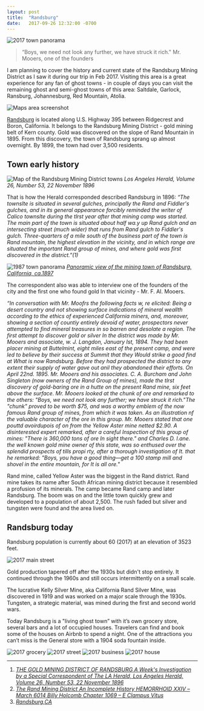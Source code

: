 ```yaml
---
layout: post
title:  "Randsburg"
date:   2017-09-26 12:32:00 -0700
---
```

![2017 town panorama][2017_panorama]

>“Boys, we need not look any further, we have struck it rich."
Mr. Mooers, one of the founders

I am planning to cover the history and current state of the Randsburg Mining District as I saw it during our trip in Feb 2017. Visiting this area is a great experience for any fan of ghost towns - in couple of days you can visit the remaining ghost and semi-ghost towns of this area: Saltdale, Garlock, Ransburg, Johannesburg, Red Mountain, Atolia.

![Maps area screenshot][map]

[Randsburg](https://www.google.com/maps/place/Randsburg,+CA) is located along U.S. Highway 395 between Ridgecrest and Boron, California. It belongs to the Randsburg Mining District - gold mining belt of Kern county.
Gold was discovered on the slope of Rand Mountain in 1895. From this discovery, the town of Randsburg sprang up almost overnight. By 1899, the town had over 3,500 residents.

## Town early history

![Map of the Randsburg Mining District towns][newspaper_screenshot]
<i>Los Angeles Herald, Volume 26, Number 53, 22 November 1896</i>

That is how the Herald corresponded described Randsburg in 1896: <i>“The townslte is situated in several gulches, principally the Rand and Fiddler's gulches, and in its general appearance forcibly reminded the writer of Calico townslte during the tlrst year after that mining camp was started. The main part of the town is situated about half wa.y up Rand gulch and an intersecting street (much wider) that runs from Rand gulch to Fiddler's gulch. Three-quarters of a mile south of the business part of the town is Rand mountain, the highest elevation in the vicinity, and in which range are situated the important Rand group of mines, and where gold was first discovered in the district.”(1) </i>

![1987 town panorama][1987_panorama]
<i>[Panoramic view of the mining town of Randsburg, California, ca.1897](http://digitallibrary.usc.edu/cdm/singleitem/collection/p15799coll65/id/7516/rec/4)</i>

The correspondent also was able to interview one of the founders of the city and the first one who found gold In that vicinity - Mr. F. AI. Mooers.

<i>“In conversation with Mr. Moofrs the following facts w, re elicited: Being a desert country and not showing surface indications of mineral weallth according to the ethics of experienced California miners, and, moreover, showing a section of countiy entirely devoid of water, prospectors never attempted to find mineral treasures in so barren and desolate a region.
The first attempt to discover gold or silver In the district was made by Mr. Mooers and associate, w. J. Langdon, January Ist, 1894. They had been placer mining at Buttelmint, eight miles east of the present camp, and were led to believe by their success at Summit that they Would strike a good find at What is now Randsburg. Before they had prospected the district to any extent their supply of water gave out anil they abandoned their efforts. On April 22nd. 1895. Mr. Mooers and his associates. C. A. Burcham and John Singleton (now owners of the Rand Group of mines), made the tlrst discovery of gold-baring ore in a hutte on the present Rand mine, six feet above the surface. Mr. Mooers looked at the chunk of ore and remarked to the others: "Boys, we need not look any further; we have struck it rich."The "chunk" proved to be worth $75, and was a worthy emblem of the now famous Rand group of mines, from which it was taken. As an illustration nf the valuable character of the ore in this group. Mr. Mooers stated that one pouttd avoirdupois of on from the Yellow Aster mine netted $2.90. A disinterested expert remarked, after a careful Inspection of this group of mines: "There is 360,000 tons of ore In sight there." and Charles D. l.ane. the well known gold mine owner of this state, was so enthused over the splendid prospects of tills propi rty, after a thorough investigation of It. that he remarked: "Boys, you have a good thing—get a 100 stamp mill and shovel in the entire mountain, for It is all ore."</i>

Rand mine, called Yellow Aster was the biggest in the Rand district. Rand mine takes its name after South African mining district because it resembled a profusion of its minerals. The camp became Rand camp and later Randsburg. The boom was on and the little town quickly grew and developed to a population of about 2,500. The rush faded but silver and tungsten were found and the area lived on.

## Randsburg today

Randsburg population is currently about 60 (2017) at an elevation of 3523 feet.

![2017 main street][main_street]

Gold production tapered off after the 1930s but didn't stop entirely. It continued through the 1960s and still occurs intermittently on a small scale.

The lucrative Kelly Silver Mine, aka California Rand Silver Mine, was discovered in 1919 and was worked on a major scale through the 1930s. Tungsten, a strategic material, was mined during the first and second world wars.

Today Randsburg is a "living ghost town” with it’s own grocery store, several bars and a lot of occupied houses. Travelers can find and book some of the houses on Airbnb to spend a night.
One of the attractions you can’t miss is the General store with a 1904 soda fountain inside.

![2017 grocery][grocery]
![2017 street][street]
![2017 business][local_business]
![2017 house][house]


***


1. <i>[THE GOLD MINING DISTRICT OF RANDSBURG A Week's Investigation by a Special Correspondent of The LA Herald, Los Angeles Herald, Volume 26, Number 53, 22 November 1896](https://cdnc.ucr.edu/cgi-bin/cdnc?a=d&d=LAH18961122.2.54)</i>
2. <i>[The Rand Mining District An Incomplete History HEMORRHOID XXIV – March 6014 Billy Holcomb Chapter 1069 – E Clampus Vitus](https://www.billyholcomb.com/wp-content/uploads/2016/09/6014Rand-Mining-District-History.pdf)</i>
3. <i>[Randsburg,CA](http://digital-desert.com/randsburg-ca/)</i>

[newspaper_screenshot]: {{site.url}}/assets/newspaper.png  "Map of the Randsburg Mining District towns"
[1987_panorama]: {{site.url}}/assets/Panoramic_view_of_the_mining_town_of_Randsburg_California_ca1897.jpg "1987 town panorama"
[2017_panorama]: {{site.url}}/assets/randsburg_panorama.jpg "1987 town panorama"
[main_street]: {{site.url}}/assets/main_street.jpg "Randsburg Main street 2017"
[grocery]: {{site.url}}/assets/grocery_store.jpg "Randsburg Grocery store 2017"
[street]: {{site.url}}/assets/street.jpg "Randsburg street view"
[local_business]: {{site.url}}/assets/local_business.jpg "Randsburg local business"
[house]: {{site.url}}/assets/house.jpg "Randsburg houses"
[map]: {{site.url}}/assets/mining_district_map.png "Google map screenshot pf the area"

